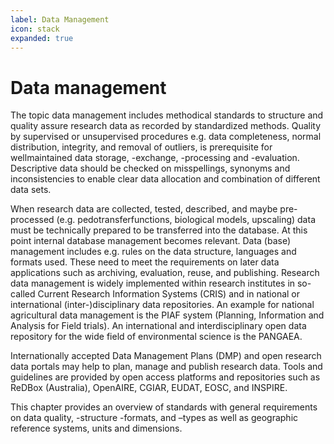 ```yaml
---
label: Data Management
icon: stack
expanded: true
---
```


# Data management

The topic data management includes methodical standards to structure and quality assure research data as recorded by
standardized methods. Quality by supervised or unsupervised procedures e.g. data completeness, normal distribution,
integrity, and removal of outliers, is prerequisite for wellmaintained data storage, -exchange, -processing and
-evaluation. Descriptive data should be checked on misspellings, synonyms and inconsistencies to enable clear data
allocation and combination of different data sets.

When research data are collected, tested, described, and maybe pre-processed (e.g. pedotransferfunctions, biological
models, upscaling) data must be technically prepared to be transferred into the database. At this point internal
database management becomes relevant. Data (base) management includes e.g. rules on the data structure, languages and
formats used. These need to meet the requirements on later data applications such as archiving, evaluation, reuse, and
publishing. Research data management is widely implemented within research institutes in so-called Current Research
Information Systems (CRIS) and in national or international (inter-)disciplinary data repositories. An example for
national agricultural data management is the PIAF system (Planning, Information and Analysis for Field trials). An
international and interdisciplinary open data repository for the wide field of environmental science is the PANGAEA.

Internationally accepted Data Management Plans (DMP) and open research data portals may help to plan, manage and publish
research data. Tools and guidelines are provided by open access platforms and repositories such as ReDBox (Australia),
OpenAIRE, CGIAR, EUDAT, EOSC, and INSPIRE.

This chapter provides an overview of standards with general requirements on data quality, -structure -formats, and
–types as well as geographic reference systems, units and dimensions.
